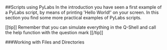 ##Scripts using PyLabs
In the introduction you have seen a first example of a PyLabs script, by means of printing 'Hello World!' on your screen. In this section you find some more practical examples of PyLabs scripts.

[[tip]]
Remember that you can simulate everything in the Q-Shell and call the help function with the question mark
[[/tip]]


###Working with Files and Directories

